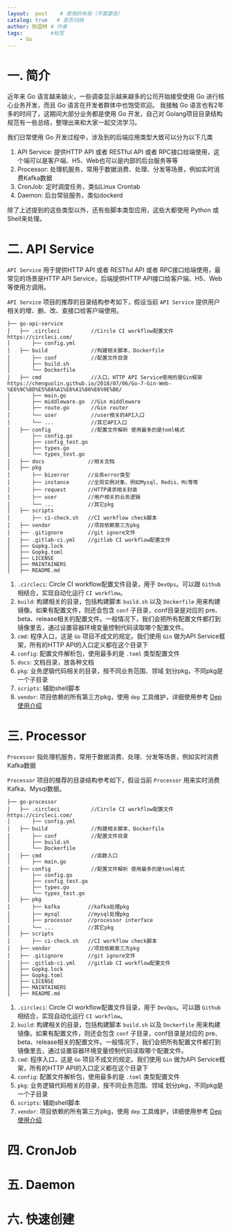 ```yaml
---
layout:  post    # 使用的布局（不需要改）
catalog: true   # 是否归档
author: 陈国林 # 作者
tags:         #标签
    - Go
---
```


# 一. 简介
近年来 Go 语言越来越火，一些调查显示越来越多的公司开始接受使用 Go 进行核心业务开发，而且 Go 语言在开发者群体中也饱受欢迎。
我接触 Go 语言也有2年多的时间了，这期间大部分业务都是使用 Go 开发，自己对 Golang项目目录结构规范有一些总结，整理出来和大家一起交流学习。

我们日常使用 Go 开发过程中，涉及到的后端应用类型大致可以分为以下几类

1. API Service: 提供HTTP API 或者 RESTful API 或者 RPC接口给端使用，这个端可以是客户端、H5、Web也可以是内部的后台服务等等
2. Processor: 处理机服务，常用于数据消费、处理、分发等场景，例如实时消费Kafka数据
3. CronJob: 定时调度任务，类似Linux Crontab
4. Daemon: 后台常驻服务，类似dockerd

除了上述提到的这些类型以外，还有些脚本类型应用，这些大都使用 Python 或 Shell来处理。

# 二. API Service
`API Service` 用于提供HTTP API 或者 RESTful API 或者 RPC接口给端使用，最常见的场景是HTTP API Service，后端提供HTTP API接口给客户端、H5、Web等使用方调用。

`API Service` 项目的推荐的目录结构参考如下，假设当前 `API Service` 提供用户相关的增、删、改、查接口给客户端使用。

```
├── go-api-service
│   ├── .circleci          //Circle CI workflow配置文件  https://circleci.com/ 
│       ├── config.yml
│   ├── build              //构建相关脚本、Dockerfile
│       ├── conf           //配置文件目录
│       ├── build.sh       
│       └── Dockerfile     
│   ├── cmd                //入口，HTTP API Service使用的是Gin框架 https://chenguolin.github.io/2018/07/06/Go-7-Gin-Web-%E6%9C%8D%E5%8A%A1%E6%A1%86%E6%9E%B6/
│       ├── main.go        
│       ├── middleware.go  //Gin middleware
│       ├── route.go       //Gin router
│       └── user           //user相关的API入口
│       └── ...            //其它API入口
│   ├── config             //配置文件解析 使用最多的是toml格式
│       ├── config.go
│       ├── config_test.go
│       ├── types.go
│       └── types_test.go
│   ├── docs              //相关文档
│   ├── pkg               
│       ├── bizerror      //业务error类型
│       ├── instance      //全局实例对象，例如Mysql、Redis、Mc等等
│       ├── request       //HTTP请求相关封装
│       ├── user          //用户相关的业务逻辑
│       └── ...           //其它pkg
│   ├── scripts           
│       ├── ci-check.sh   //CI workflow check脚本
│   ├── vendor            //项目依赖第三方pkg
│   ├── .gitignore        //git ignore文件
│   ├── .gitlab-ci.yml    //gitlab CI workflow配置文件
│   ├── Gopkg.lock        
│   ├── Gopkg.toml   
│   ├── LICENSE        
│   ├── MAINTAINERS    
│   ├── README.md         
```

1. `.circleci`: Circle CI workflow配置文件目录，用于 `DevOps`。可以跟 `Github` 相结合，实现自动化运行 `CI workflow`。
2. `build`: 构建相关的目录，包括构建脚本 `build.sh` 以及 `Dockerfile` 用来构建镜像。如果有配置文件，则还会包含 `conf` 子目录，conf目录是对应的 pre、beta、release相关的配置文件。一般情况下，我们会把所有配置文件都打到镜像里去，通过设置容器环境变量控制代码读取哪个配置文件。
3. `cmd`: 程序入口，这是 `Go` 项目不成文的规定。我们使用 `Gin` 做为API Service框架，所有的HTTP API的入口定义都在这个目录下
4. `config`: 配置文件解析包，使用最多的是 `.toml` 类型配置文件
5. `docs`: 文档目录，放各种文档
6. `pkg`: 业务逻辑代码相关的目录，按不同业务范围、领域 划分pkg，不同pkg是一个子目录
7. `scripts`: 辅助shell脚本
8. `vendor`: 项目依赖的所有第三方pkg，使用 `dep` 工具维护，详细使用参考 [Dep使用介绍](https://chenguolin.github.io/2018/07/05/Go-6-Dep%E4%BD%BF%E7%94%A8%E4%BB%8B%E7%BB%8D/)

# 三. Processor
`Processor` 指处理机服务，常用于数据消费、处理、分发等场景，例如实时消费Kafka数据

`Processor` 项目的推荐的目录结构参考如下，假设当前 `Processor` 用来实时消费Kafka、Mysql数据。

```
├── go-processor
│   ├── .circleci          //Circle CI workflow配置文件  https://circleci.com/ 
│       ├── config.yml
│   ├── build              //构建相关脚本、Dockerfile
│       ├── conf           //配置文件目录
│       ├── build.sh       
│       └── Dockerfile     
│   ├── cmd                //函数入口
│       ├── main.go        
│   ├── config             //配置文件解析 使用最多的是toml格式
│       ├── config.go
│       ├── config_test.go
│       ├── types.go
│       └── types_test.go
│   ├── pkg               
│       ├── kafka         //kafka处理pkg
│       ├── mysql         //mysql处理pkg
│       ├── processor     //processor interface
│       └── ...           //其它pkg
│   ├── scripts           
│       ├── ci-check.sh   //CI workflow check脚本
│   ├── vendor            //项目依赖第三方pkg
│   ├── .gitignore        //git ignore文件
│   ├── .gitlab-ci.yml    //gitlab CI workflow配置文件
│   ├── Gopkg.lock        
│   ├── Gopkg.toml   
│   ├── LICENSE        
│   ├── MAINTAINERS    
│   ├── README.md         
```

1. `.circleci`: Circle CI workflow配置文件目录，用于 `DevOps`。可以跟 `Github` 相结合，实现自动化运行 `CI workflow`。
2. `build`: 构建相关的目录，包括构建脚本 `build.sh` 以及 `Dockerfile` 用来构建镜像。如果有配置文件，则还会包含 `conf` 子目录，conf目录是对应的 pre、beta、release相关的配置文件。一般情况下，我们会把所有配置文件都打到镜像里去，通过设置容器环境变量控制代码读取哪个配置文件。
3. `cmd`: 程序入口，这是 `Go` 项目不成文的规定。我们使用 `Gin` 做为API Service框架，所有的HTTP API的入口定义都在这个目录下
4. `config`: 配置文件解析包，使用最多的是 `.toml` 类型配置文件
5. `pkg`: 业务逻辑代码相关的目录，按不同业务范围、领域 划分pkg，不同pkg是一个子目录
6. `scripts`: 辅助shell脚本
7. `vendor`: 项目依赖的所有第三方pkg，使用 `dep` 工具维护，详细使用参考 [Dep使用介绍](https://chenguolin.github.io/2018/07/05/Go-6-Dep%E4%BD%BF%E7%94%A8%E4%BB%8B%E7%BB%8D/)

# 四. CronJob

# 五. Daemon

# 六. 快速创建


